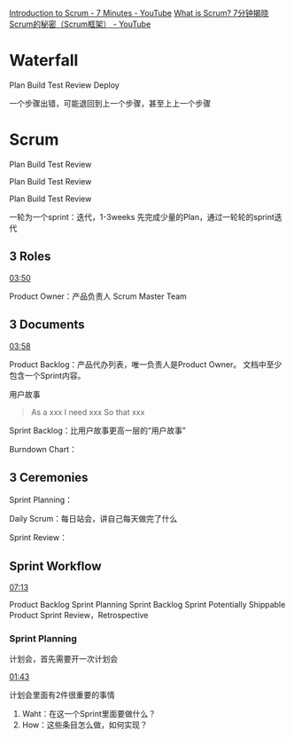 [Introduction to Scrum - 7 Minutes - YouTube](https://www.youtube.com/watch?v=9TycLR0TqFA)
[What is Scrum? 7分钟揭晓Scrum的秘密（Scrum框架） - YouTube](https://www.youtube.com/watch?v=-wTRU-LKgEY)
# Waterfall
Plan
Build
Test
Review
Deploy

一个步骤出错，可能退回到上一个步骤，甚至上上一个步骤
# Scrum
Plan
Build
Test
Review

Plan
Build
Test
Review

Plan
Build
Test
Review

一轮为一个sprint：迭代，1-3weeks
先完成少量的Plan，通过一轮轮的sprint迭代

## 3 Roles

[03:50](https://www.youtube.com/watch?v=9TycLR0TqFA#t=230.44453)

Product Owner：产品负责人
Scrum Master
Team

## 3 Documents

[03:58](https://www.youtube.com/watch?v=9TycLR0TqFA#t=238.904363)

Product Backlog：产品代办列表，唯一负责人是Product Owner。
文档中至少包含一个Sprint内容。

用户故事
> As a xxx
> I need xxx
> So that xxx

Sprint Backlog：比用户故事更高一层的“用户故事”

Burndown Chart：

## 3 Ceremonies
Sprint Planning：

Daily Scrum：每日站会，讲自己每天做完了什么

Sprint Review：


## Sprint Workflow

[07:13](https://www.youtube.com/watch?v=9TycLR0TqFA#t=433.592254)

Product Backlog
Sprint Planning
Sprint Backlog
Sprint 
Potentially Shippable Product
Sprint Review，Retrospective

### Sprint Planning
计划会，首先需要开一次计划会

[01:43](https://www.youtube.com/watch?v=-wTRU-LKgEY#t=103.517163)

计划会里面有2件很重要的事情
1. Waht：在这一个Sprint里面要做什么？
2. How：这些条目怎么做，如何实现？

